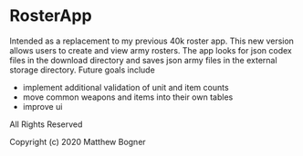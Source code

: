 # RosterApp

Intended as a replacement to my previous 40k roster app.  This new version allows users to create and view army rosters. The app looks for json codex files in the download directory and saves json army files in the external storage directory. Future goals include
 - implement additional validation of unit and item counts
 - move common weapons and items into their own tables
 - improve ui     

All Rights Reserved

Copyright (c) 2020 Matthew Bogner
